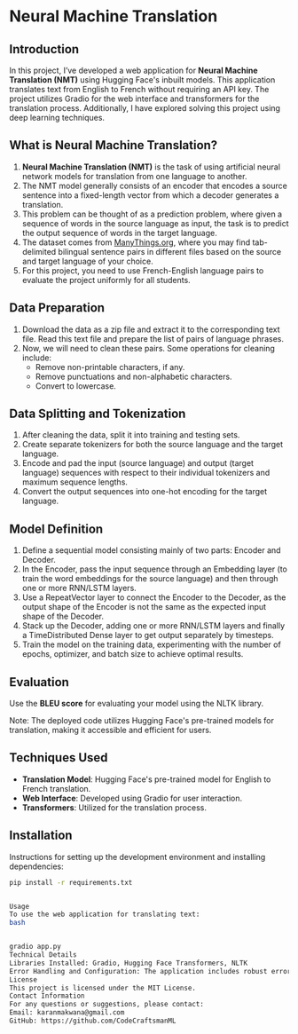 # Neural Machine Translation

## Introduction

In this project, I’ve developed a web application for **Neural Machine Translation (NMT)** using Hugging Face's inbuilt models. This application translates text from English to French without requiring an API key. The project utilizes Gradio for the web interface and transformers for the translation process. Additionally, I have explored solving this project using deep learning techniques.

## What is Neural Machine Translation?

1. **Neural Machine Translation (NMT)** is the task of using artificial neural network models for translation from one language to another.
2. The NMT model generally consists of an encoder that encodes a source sentence into a fixed-length vector from which a decoder generates a translation.
3. This problem can be thought of as a prediction problem, where given a sequence of words in the source language as input, the task is to predict the output sequence of words in the target language.
4. The dataset comes from [ManyThings.org](http://www.manythings.org/anki/), where you may find tab-delimited bilingual sentence pairs in different files based on the source and target language of your choice.
5. For this project, you need to use French-English language pairs to evaluate the project uniformly for all students.

## Data Preparation

1. Download the data as a zip file and extract it to the corresponding text file. Read this text file and prepare the list of pairs of language phrases.
2. Now, we will need to clean these pairs. Some operations for cleaning include:
   - Remove non-printable characters, if any.
   - Remove punctuations and non-alphabetic characters.
   - Convert to lowercase.

## Data Splitting and Tokenization

1. After cleaning the data, split it into training and testing sets.
2. Create separate tokenizers for both the source language and the target language.
3. Encode and pad the input (source language) and output (target language) sequences with respect to their individual tokenizers and maximum sequence lengths.
4. Convert the output sequences into one-hot encoding for the target language.

## Model Definition

1. Define a sequential model consisting mainly of two parts: Encoder and Decoder.
2. In the Encoder, pass the input sequence through an Embedding layer (to train the word embeddings for the source language) and then through one or more RNN/LSTM layers.
3. Use a RepeatVector layer to connect the Encoder to the Decoder, as the output shape of the Encoder is not the same as the expected input shape of the Decoder.
4. Stack up the Decoder, adding one or more RNN/LSTM layers and finally a TimeDistributed Dense layer to get output separately by timesteps.
5. Train the model on the training data, experimenting with the number of epochs, optimizer, and batch size to achieve optimal results.

## Evaluation

Use the **BLEU score** for evaluating your model using the NLTK library.

Note: The deployed code utilizes Hugging Face's pre-trained models for translation, making it accessible and efficient for users.

## Techniques Used

- **Translation Model**: Hugging Face's pre-trained model for English to French translation.
- **Web Interface**: Developed using Gradio for user interaction.
- **Transformers**: Utilized for the translation process.

## Installation

Instructions for setting up the development environment and installing dependencies:

```bash
pip install -r requirements.txt


Usage
To use the web application for translating text:
bash


gradio app.py
Technical Details
Libraries Installed: Gradio, Hugging Face Transformers, NLTK
Error Handling and Configuration: The application includes robust error handling mechanisms to ensure smooth operation and user guidance.
License
This project is licensed under the MIT License.
Contact Information
For any questions or suggestions, please contact:
Email: karanmakwana@gmail.com
GitHub: https://github.com/CodeCraftsmanML
